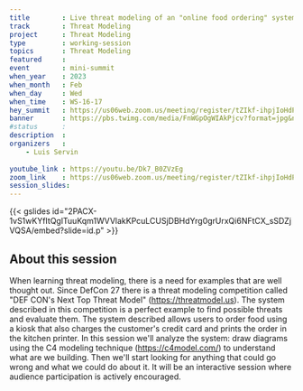 ```yaml
---
title        : Live threat modeling of an "online food ordering" system
track        : Threat Modeling
project      : Threat Modeling
type         : working-session
topics       : Threat Modeling
featured     :
event        : mini-summit
when_year    : 2023
when_month   : Feb
when_day     : Wed
when_time    : WS-16-17
hey_summit   : https://us06web.zoom.us/meeting/register/tZIkf-ihpjIoHdP1tDJxstsXuuQBS9dYOl46
banner       : https://pbs.twimg.com/media/FnWGpOgWIAkPjcv?format=jpg&name=medium
#status      : 
description  :
organizers   :
    - Luis Servin
   
youtube_link : https://youtu.be/Dk7_B0ZVzEg
zoom_link    : https://us06web.zoom.us/meeting/register/tZIkf-ihpjIoHdP1tDJxstsXuuQBS9dYOl46
session_slides:
---
```


{{< gslides id="2PACX-1vS1wKYfItQglTuuKqm1WVVlakKPcuLCUSjDBHdYrg0grUrxQi6NFtCX_sSDZjVQSA/embed?slide=id.p" >}}


## About this session
When learning threat modeling, there is a need for examples that are well thought out. 
Since DefCon 27 there is a threat modeling competition called "DEF CON's Next Top Threat 
Model" (https://threatmodel.us). The system described in this competition is a perfect
example to find possible threats and evaluate them. The system described allows users to 
order food using a kiosk that also charges the customer's credit card and prints the order
in the kitchen printer.
In this session we'll analyze the system: draw diagrams using the C4 modeling technique 
(https://c4model.com/) to understand what are we building. Then we'll start looking for 
anything that could go wrong and what we could do about it.
It will be an interactive session where audience participation is actively encouraged.
